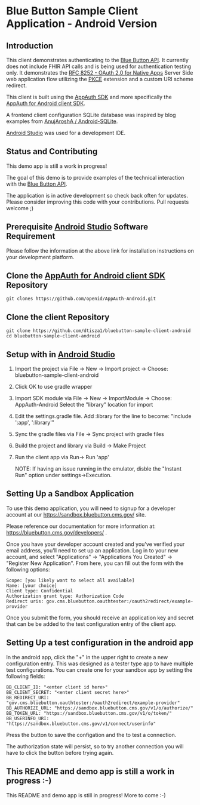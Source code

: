 Blue Button Sample Client Application - Android Version
======================================================

## Introduction

This client demonstrates authenticating to the [Blue Button API](https://bluebutton.cms.gov/). It currently does not include FHIR API calls and is being used for authentication testing only.  It demonstrates the [RFC 8252 - OAuth 2.0 for Native Apps](https://tools.ietf.org/html/rfc8252) Server Side web application flow utilizing the [PKCE](https://tools.ietf.org/html/rfc7636) extension and a custom URI scheme redirect.

This client is built using the [AppAuth SDK](https://appauth.io/) and more specifically the [AppAuth for Android client SDK](https://github.com/openid/AppAuth-Android). 

A frontend client configuration SQLite database was inspired by blog examples from [AnujAroshA / Android-SQLite](https://github.com/AnujAroshA/Android-SQLite).

[Android Studio](https://developer.android.com/studio/) was used for a development IDE.


## Status and Contributing

This demo app is still a work in progress! 

The goal of this demo is to provide examples of the technical interaction with the [Blue Button API](https://bluebutton.cms.gov/).

The application is in active development so check back often for updates.
Please consider improving this code with your contributions. Pull requests welcome ;) 

## Prerequisite [Android Studio](https://developer.android.com/studio/) Software Requirement

Please follow the information at the above link for installation instructions on your development platform.

## Clone the [AppAuth for Android client SDK](https://github.com/openid/AppAuth-Android) Repository

    git clones https://github.com/openid/AppAuth-Android.git

## Clone the client Repository

    git clone https://github.com/dtisza1/bluebutton-sample-client-android
    cd bluebutton-sample-client-android


## Setup with in [Android Studio](https://developer.android.com/studio/)

1. Import the project via File -> New -> Import project -> Choose: bluebutton-sample-client-android
2. Click OK to use gradle wrapper
3. Import SDK module via File -> New -> ImportModule -> Choose: AppAuth-Android 
   Select the "library" location for import
4. Edit the settings.gradle file. Add :library for the line to become:
   "include ':app', ':library'"
5. Sync the gradle files via File -> Sync project with gradle files
6. Build the project and library via Build -> Make Project
7. Run the client app via Run-> Run 'app'

    NOTE: If having an issue running in the emulator, disble the "Instant Run" option under settings->Execution. 


## Setting Up a Sandbox Application

To use this demo application, you will need to signup for a developer account
at our https://sandbox.bluebutton.cms.gov/ site.

Please reference our documentation for more information at: https://bluebutton.cms.gov/developers/ .

Once you have your developer account created and you've verified your email address,
you'll need to set up an application. Log in to your new account, and select
"Applications" -> "Applications You Created" -> "Register New Application". From
here, you can fill out the form with the following options:

    Scope: [you likely want to select all available]
    Name: [your choice]
    Client type: Confidential
    Authorization grant type: Authorization Code
    Redirect uris: gov.cms.bluebutton.oauthtester:/oauth2redirect/example-provider

Once you submit the form, you should receive an application key and secret that
can be be added to the test configuration entry of the client app.



## Setting Up a test configuration in the android app

In the android app, click the "+" in the upper right to create a new configuration entry. This was designed as a tester type app to have multiple test configurations. You can create one for your sandbox app by setting the following fields:

    BB_CLIENT_ID: "<enter client id here>"
    BB_CLIENT_SECRET: "<enter client secret here>"
    BB_REDIRECT_URI: "gov.cms.bluebutton.oauthtester:/oauth2redirect/example-provider"
    BB_AUTHORIZE_URL: "https://sandbox.bluebutton.cms.gov/v1/o/authorize/"
    BB_TOKEN_URL: "https://sandbox.bluebutton.cms.gov/v1/o/token/"
    BB_USERINFO_URI: "https://sandbox.bluebutton.cms.gov/v1/connect/userinfo"

Press the <update> button to save the configation and the <connect> to test a connection.

The authorization state will persist, so to try another connection you will have to click the <logout> button before trying again.


## This README and demo app is still a work in progress :-)

This README and demo app is still in progress! More to come :-)
